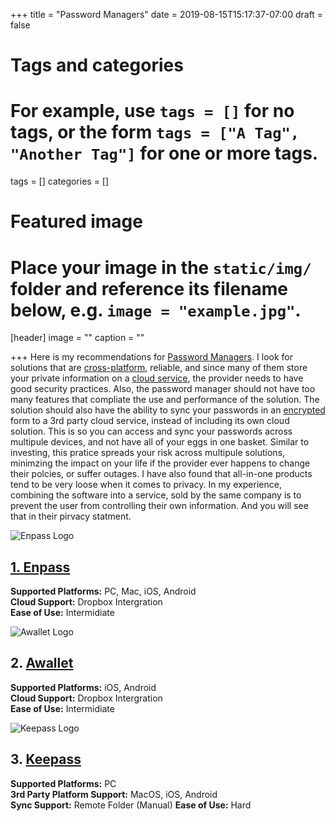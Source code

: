 +++
title = "Password Managers"
date = 2019-08-15T15:17:37-07:00
draft = false

# Tags and categories
# For example, use `tags = []` for no tags, or the form `tags = ["A Tag", "Another Tag"]` for one or more tags.
tags = []
categories = []

# Featured image
# Place your image in the `static/img/` folder and reference its filename below, e.g. `image = "example.jpg"`.
[header]
image = ""
caption = ""

+++
Here is my recommendations for [Password Managers](/terms/term-password-manager). I look for solutions that are [cross-platform](/terms/term-cross-platform), reliable, and since many of them store your private information on a [cloud service](/terms/term-cloud-service), the provider needs to have good security practices. Also, the password manager should not have too many features that compliate the use and performance of the solution. The solution should also have the ability to sync your passwords in an [encrypted](/terms/term-encryption) form to a 3rd party cloud service, instead of including its own cloud solution. This is so you can access and sync your passwords across multipule devices, and not have all of your eggs in one basket. Similar to investing, this pratice spreads your risk across multipule solutions, minimzing the impact on your life if the provider ever happens to change their polcies, or suffer outages. I have also found that all-in-one products tend to be very loose when it comes to privacy. In my experience, combining the software into a service, sold by the same company is to prevent the user from controlling their own information. And you will see that in their pirvacy statment.

![Enpass Logo](/img/recommendations/cs-recommendation-enpass.png)

## [1. Enpass](https://www.enpass.io/)

**Supported Platforms:** PC, Mac, iOS, Android  
**Cloud Support:** Dropbox Intergration  
**Ease of Use:** Intermidiate  

![Awallet Logo](/img/recommendations/cs-recommendation-awallet.png)

## 2. [Awallet](http://www.awallet.org/)

**Supported Platforms:** iOS, Android  
**Cloud Support:** Dropbox Intergration  
**Ease of Use:** Intermidiate  

![Keepass Logo](/img/recommendations/cs-recommendation-keepass.png)
## 3. [Keepass](https://keepass.info/)

**Supported Platforms:** PC  
**3rd Party Platform Support:** MacOS, iOS, Android  
**Sync Support:** Remote Folder (Manual)
**Ease of Use:** Hard  
